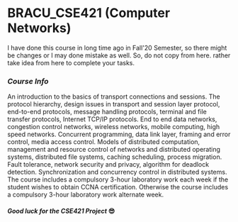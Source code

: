 # BRACU_CSE421 (Computer Networks)

I have done this course in long time ago in Fall'20 Semester, so there might be changes or I may done mistake as well.
So, do not copy from here. rather take idea from here to complete your tasks.

### *Course Info*
An introduction to the basics of transport connections and sessions. The protocol hierarchy, design issues in transport and session layer protocol, end-to-end protocols, message handling protocols, terminal and file transfer protocols, Internet TCP/IP protocols. End to end data networks, congestion control networks, wireless networks, mobile computing, high speed networks. Concurrent programming, data link layer, framing and error control, media access control. Models of distributed computation, management and resource control of networks and distributed operating systems, distributed file systems, caching scheduling, process migration. Fault tolerance, network security and privacy, algorithm for deadlock detection. Synchronization and concurrency control in distributed systems. The course includes a compulsory 3-hour laboratory work each week if the student wishes to obtain CCNA certification. Otherwise the course includes a compulsory 3-hour laboratory work alternate week.

#### _Good luck for the CSE421 Project_  😎 